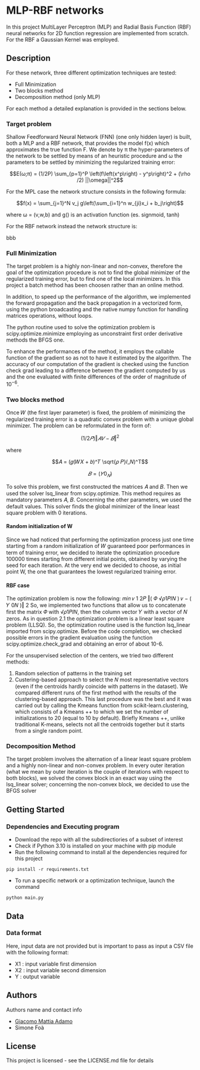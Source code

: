 # MLP-RBF networks
In this project MultiLayer Perceptron (MLP) and Radial Basis Function (RBF) neural networks for 2D function regression are implemented from scratch. For the RBF a Gaussian Kernel was employed.

## Description

For these network, three different optimization techniques are tested:
 - Full Minimization
 - Two blocks method
 - Decomposition method (only MLP)

For each method a detailed explanation is provided in the sections below.

### Target problem

Shallow Feedforward Neural Network (FNN) (one only hidden layer) is built, both
 a MLP and a RBF network, that provides the model f(x) which approximates the true function
 F. We denote by π the hyper-parameters of the network to be settled by means of an heuristic
 procedure and ω the parameters to be settled by minimizing the regularized training error:

``` math
E(ω;π) = (1/2P) \sum_{p=1}^P \left(f\left(x^p\right) - y^p\right)^2 + (\rho /2) ||\omega||^2
```

 For the MPL case the network structure consists in the following formula:

 ``` math
f(x) = \sum_{j=1}^N v_j g\left(\sum_{i=1}^n w_{ji}x_i + b_j\right)
```
where ω = (v,w,b) and g() is an activation function (es. signmoid, tanh)


 For the RBF network instead the network structure is:

 bbb

 
### Full Minimization 

The target problem is a highly non-linear and non-convex, therefore the goal of the optimization procedure is not to find the global minimizer of the regularized training error, but to find one of the local minimizers. In this project a batch method has been choosen rather than an online method.

In addition, to speed up the performance of the algorithm, we implemented the forward propagation and the back propagation in a vectorized form, using the python broadcasting and the native numpy function for handling matrices operations, without loops. 

The python routine used to solve the optimization problem is scipy.optimize.minimize employing as unconstraint first order derivative methods the BFGS one.

To enhance the performances of the method, it employs the callable function of the gradient so as not to have it estimated by the algorithm. The accuracy of our computation of the gradient is checked using the function check grad leading to a difference between the gradient computed by us and the one evaluated with finite differences of the order of magnitude of $10^{−6}$.

### Two blocks method

Once 𝑊 (the first layer parameter) is fixed, the problem of minimizing the regularized training error is a quadratic convex problem with a unique global
minimizer. The problem can be reformulated in the form of:

``` math
(1/2𝑃) ‖𝐴𝑉 − 𝐵‖^2
```
where 
``` math
𝐴 = (𝑔(𝑊𝑋 + 𝑏)^𝑇
\sqrt{𝜌 𝑃}𝐼_𝑁)^T
```

``` math
 𝐵 = ( 𝑌 0_𝑁)
``` 
To solve this problem, we first constructed the matrices 𝐴 and 𝐵. Then we used the solver lsq_linear from scipy.optimize. This
method requires as mandatory parameters 𝐴, 𝐵. Concerning the other parameters, we used the default values. This solver finds
the global minimizer of the linear least square problem with 0 iterations.

#### Random initialization of W
Since we had noticed that performing the optimization process just one time starting from a random initialization of 𝑊
guaranteed poor performances in term of training error, we decided to iterate the optimization procedure 100000 times starting
from different initial points, obtained by varying the seed for each iteration. At the very end we decided to
choose, as initial point W, the one that guarantees the lowest regularized training error.

#### RBF case

The
optimization problem is now the following:
𝑚𝑖𝑛
𝑣
1
2𝑃 ‖( 𝛷
√𝜌1𝑃𝐼𝑁
) 𝑣 − ( 𝑌
0𝑁
)‖
2
So, we implemented two functions that allow us to concatenate first the matrix 𝛷 with √𝜌1𝑃𝐼𝑁, then the column vector 𝑌 with a
vector of 𝑁 zeros. As in question 2.1 the optimization problem is a linear least square problem (LLSQ). So, the optimization routine
used is the function lsq_linear imported from scipy.optimize. Before the code completion, we checked possible errors in the
gradient evaluation using the function scipy.optimize.check_grad and obtaining an error of about 10-6.

For the unsupervised selection of the centers, we tried two different methods:
1) Random selection of patterns in the training set
2) Custering-based approach to select the 𝑁 most representative vectors (even if the centroids hardly coincide with
patterns in the dataset).
We compared different runs of the first method with the results of the clustering-based approach. This last procedure was the
best and it was carried out by calling the Kmeans function from scikit-learn.clustering, which consists of a Kmeans ++ to which we
set the number of initializations to 20 (equal to 10 by default). Briefly Kmeans ++, unlike traditional K-means, selects not all the
centroids together but it starts from a single random point.

### Decomposition Method

The target problem involves the alternation of a linear least square problem and a highly non-linear and non-convex problem. In
every outer iteration (what we mean by outer iteration is the couple of iterations with respect to both blocks), we solved the
convex block in an exact way using the lsq_linear solver; concerning the non-convex block, we decided to use the BFGS solver

## Getting Started

### Dependencies and Executing program

 - Download the repo with all the subdirectiories of a subset of interest
 - Check if Python 3.10 is installed on your machine with pip module
 - Run the following command to install al the dependencies required for this project
```
pip install -r requirements.txt
```
- To run a specific network or a optimization technique, launch the command
```
python main.py
```
## Data 

### Data format

Here, input data are not provided but is important to pass as input a CSV file with the following format:

 - X1 : input variable first dimension 
 - X2 : input variable second dimension
 - Y  : output variable


## Authors

Authors name and contact info

- [Giacomo Mattia Adamo](www.linkedin.com/in/giacomo-mattia-adamo-b36a831ba)
- Simone Foà

## License

This project is licensed - see the LICENSE.md file for details
